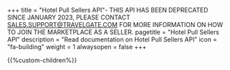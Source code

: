 +++
title = "Hotel Pull Sellers API"- THIS API HAS BEEN DEPRECATED SINCE JANUARY 2023, PLEASE CONTACT SALES.SUPPORT@TRAVELGATE.COM FOR MORE INFORMATION ON HOW TO JOIN THE MARKETPLACE AS A SELLER.
pagetitle = "Hotel Pull Sellers API"
description = "Read documentation on Hotel Pull Sellers API"
icon = "fa-building" 
weight = 1
alwaysopen = false
+++

{{%custom-children%}}
